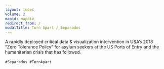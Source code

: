 ```yaml
---
layout: index
volume: 2
mapid: mapdiv
redirect_from: /
modalTitle: Torn Apart / Separados
---
```


<p data-i18n="ta-v2-index-modal">A rapidly deployed critical data & visualization intervention in USA’s 2018
“Zero Tolerance Policy” for asylum seekers at the US Ports of Entry and the humanitarian crisis that has followed.</p>
  
`#Separados #TornApart` &nbsp;<i class="fab fa-twitter"></i>
